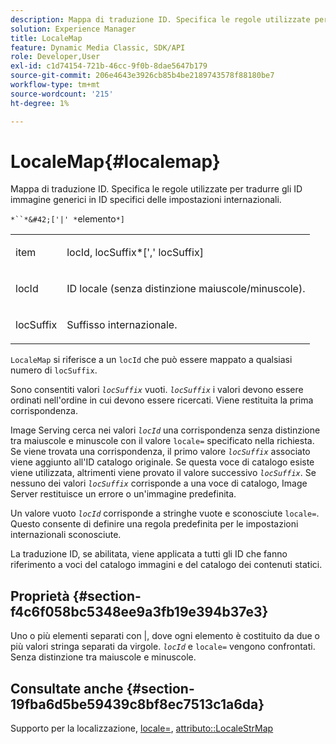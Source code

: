 ```yaml
---
description: Mappa di traduzione ID. Specifica le regole utilizzate per tradurre gli ID immagine generici in ID specifici delle impostazioni internazionali.
solution: Experience Manager
title: LocaleMap
feature: Dynamic Media Classic, SDK/API
role: Developer,User
exl-id: c1d74154-721b-46cc-9f0b-8dae5647b179
source-git-commit: 206e4643e3926cb85b4be2189743578f88180be7
workflow-type: tm+mt
source-wordcount: '215'
ht-degree: 1%

---
```


# LocaleMap{#localemap}

Mappa di traduzione ID. Specifica le regole utilizzate per tradurre gli ID immagine generici in ID specifici delle impostazioni internazionali.

`*``*&#42;['|' *`elemento`*]`

<table id="simpletable_A6DD1A28F8ED4178A8ADDB2F3AEFC402"> 
 <tr class="strow"> 
  <td class="stentry"> <p><span class="varname"> item</span> </p></td> 
  <td class="stentry"> <p><span class="varname"> locId</span>, <span class="varname"> locSuffix</span>*[','<span class="varname"> locSuffix</span>] </p></td> 
 </tr> 
 <tr class="strow"> 
  <td class="stentry"> <p><span class="varname"> locId</span> </p></td> 
  <td class="stentry"> <p>ID locale (senza distinzione maiuscole/minuscole). </p></td> 
 </tr> 
 <tr class="strow"> 
  <td class="stentry"> <p><span class="varname"> locSuffix</span> </p></td> 
  <td class="stentry"> <p>Suffisso internazionale. </p></td> 
 </tr> 
</table>

`LocaleMap` si riferisce a un  `locId` che può essere mappato a qualsiasi numero di  `locSuffix`.

Sono consentiti valori *`locSuffix`* vuoti. *`locSuffix`* i valori devono essere ordinati nell&#39;ordine in cui devono essere ricercati. Viene restituita la prima corrispondenza.

Image Serving cerca nei valori *`locId`* una corrispondenza senza distinzione tra maiuscole e minuscole con il valore `locale=` specificato nella richiesta. Se viene trovata una corrispondenza, il primo valore *`locSuffix`* associato viene aggiunto all&#39;ID catalogo originale. Se questa voce di catalogo esiste viene utilizzata, altrimenti viene provato il valore successivo *`locSuffix`*. Se nessuno dei valori *`locSuffix`* corrisponde a una voce di catalogo, Image Server restituisce un errore o un&#39;immagine predefinita.

Un valore vuoto *`locId`* corrisponde a stringhe vuote e sconosciute `locale=`. Questo consente di definire una regola predefinita per le impostazioni internazionali sconosciute.

La traduzione ID, se abilitata, viene applicata a tutti gli ID che fanno riferimento a voci del catalogo immagini e del catalogo dei contenuti statici.

## Proprietà {#section-f4c6f058bc5348ee9a3fb19e394b37e3}

Uno o più elementi separati con |, dove ogni elemento è costituito da due o più valori stringa separati da virgole. *`locId`* e  `locale=` vengono confrontati. Senza distinzione tra maiuscole e minuscole.

## Consultate anche {#section-19fba6d5be59439c8bf8ec7513c1a6da}

Supporto per la localizzazione, [locale=](../../../../../is-api/http-ref/image-serving-api-ref/c-http-protocol-reference/c-command-reference/r-locale.md#reference-8a846b2fbc004a12821b956ed3b25cfb), [attributo::LocaleStrMap](../../../../../is-api/image-catalog/image-serving-api-ref/c-image-catalog-reference/c-attributes-reference/r-localestrmap.md#reference-98c42070a4bc4baf92537132be2b5b1e)
